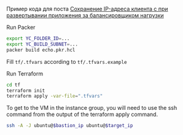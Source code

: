 Пример кода для поста [Сохранение IP-адреса клиента с при развертывании приложения за балансировщиком нагрузки](https://nikolaymatrosov.ru/2025-03-09-Preserving-client-IP-behind-load-balancers/?utm_source=github&utm_medium=readme&utm_campaign=example)

Run Packer

```bash
export YC_FOLDER_ID=...
export YC_BUILD_SUBNET=...
packer build echo.pkr.hcl
```

Fill `tf/.tfvars` according to `tf/.tfvars.example`

Run Terraform

```bash
cd tf
terraform init
terraform apply -var-file=".tfvars"
```

To get to the VM in the instance group, you will need to use the ssh command from the output of the terraform apply command.

```bash
ssh -A -J ubuntu@$bastion_ip ubuntu@$target_ip
```